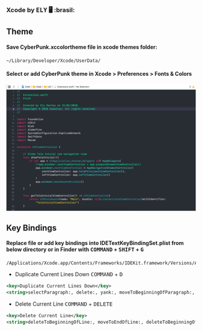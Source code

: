 ### Xcode by <kbd>ELY</kbd> :desktop_computer: :brasil:

## Theme

#### Save **CyberPunk.xccolortheme** file in xcode themes folder: 

```
~/Library/Developer/Xcode/UserData/
```

#### Select or add CyberPunk theme in **Xcode > Preferences > Fonts & Colors**

![CyberPunkThemeImage](/CyberPunkThemeImage.png)

## Key Bindings

#### Replace file or add key bindings into **IDETextKeyBindingSet.plist** from below directory or in Finder with <kbd>COMMAND</kbd> + <kbd>SHIFT</kbd> + <kbd>G</kbd>

```
/Applications/Xcode.app/Contents/Frameworks/IDEKit.framework/Versions/A/Resources/
```

- Duplicate Current Lines Down <kbd>COMMAND</kbd> + <kbd>D</kbd>
  
```xml  
<key>Duplicate Current Lines Down</key>
<string>selectParagraph:, delete:, yank:, moveToBeginningOfParagraph:, yank:, moveUp:, moveToEndOfParagraph:</string>
```

- Delete Current Line <kbd>COMMAND</kbd> + <kbd>DELETE</kbd>

```xml  
<key>Delete Current Line</key>
<string>deleteToBeginningOfLine:, moveToEndOfLine:, deleteToBeginningOfLine:, deleteBackward:, moveDown:,moveToBeginningOfLine:</string>
```
